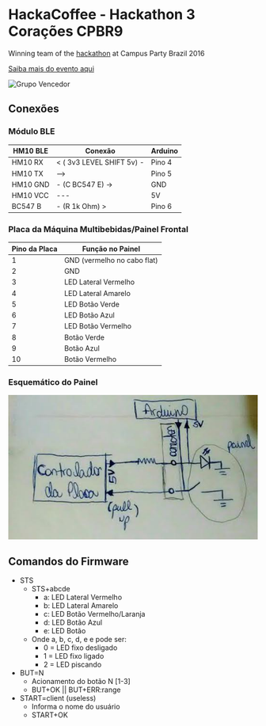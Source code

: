 # HackaCoffee - Hackathon 3 Corações CPBR9
Winning team of the [hackathon](https://twitter.com/3coracoes/status/693587047345451010) at Campus Party Brazil 2016

[Saiba mais do evento aqui](http://www.mexidodeideias.com.br/eventos/um-hackathon-cafeinado-na-campus-party-brasil/)

![Grupo Vencedor](https://raw.githubusercontent.com/ezefranca/hackafe/master/grupo.png)


## Conexões
### Módulo BLE
| HM10 BLE  | Conexão                         | Arduino|
|-----------|---------------------------------|--------|
| HM10 RX   | < ( 3v3 LEVEL SHIFT 5v) - | Pino 4 |
| HM10 TX   | --> | Pino 5 |
| HM10 GND  | - (C BC547 E) -> | GND    |
| HM10 VCC  | --- | 5V     |
| BC547 B   | - (R 1k Ohm) > | Pino 6 |

### Placa da Máquina Multibebidas/Painel Frontal
| Pino da Placa | Função no Painel |
|---------------|------------------|
|1 | GND (vermelho no cabo flat)|
|2 | GND |
|3 | LED Lateral Vermelho |
|4 | LED Lateral Amarelo |
|5 | LED Botão Verde |
|6 | LED Botão Azul |
|7 | LED Botão Vermelho |
|8 | Botão Verde |
|9 | Botão Azul |
|10| Botão Vermelho |

### Esquemático do Painel
![Esquemático do Painel](https://raw.githubusercontent.com/afrodev/hackafe/master/images/schemepng.png)


## Comandos do Firmware
* STS
  * STS+abcde
    * a: LED Lateral Vermelho
    * b: LED Lateral Amarelo
    * c: LED Botão Vermelho/Laranja
    * d: LED Botão Azul
    * e: LED Botão
  * Onde a, b, c, d, e e pode ser:
    * 0 = LED fixo desligado
    * 1 = LED fixo ligado
    * 2 = LED piscando
* BUT=N
  * Acionamento do botão N [1-3]
  * BUT+OK || BUT+ERR:range
* START=client (useless)
  * Informa o nome do usuário
  * START+OK
